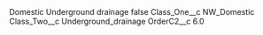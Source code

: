 <?xml version="1.0" encoding="UTF-8"?>
<CustomMetadata xmlns="http://soap.sforce.com/2006/04/metadata" xmlns:xsi="http://www.w3.org/2001/XMLSchema-instance" xmlns:xsd="http://www.w3.org/2001/XMLSchema">
    <label>Domestic Underground drainage</label>
    <protected>false</protected>
    <values>
        <field>Class_One__c</field>
        <value xsi:type="xsd:string">NW_Domestic</value>
    </values>
    <values>
        <field>Class_Two__c</field>
        <value xsi:type="xsd:string">Underground_drainage</value>
    </values>
    <values>
        <field>OrderC2__c</field>
        <value xsi:type="xsd:double">6.0</value>
    </values>
</CustomMetadata>
